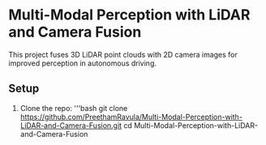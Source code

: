# Multi-Modal Perception with LiDAR and Camera Fusion

This project fuses 3D LiDAR point clouds with 2D camera images for improved perception in autonomous driving.

## Setup

1. Clone the repo:
   '''bash
   git clone https://github.com/PreethamRavula/Multi-Modal-Perception-with-LiDAR-and-Camera-Fusion.git
   cd Multi-Modal-Perception-with-LiDAR-and-Camera-Fusion
